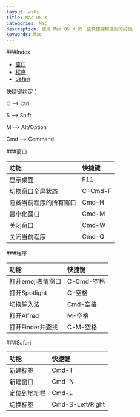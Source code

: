 ```yaml
---
layout: wiki
title: Mac OS X
categories: Mac
description: 使用 Mac OS X 的一些快捷键和遇到的问题。
keywords: Mac
---
```


###Index
* [窗口](#窗口)
* [程序](#程序)
* [Safari](#safari)

快捷键约定：

C --> Ctrl

S --> Shift

M --> Alt/Option

Cmd --> Command

###窗口

|功能|快捷键|
|:---|:---|
|显示桌面|F11|
|切换窗口全屏状态|C-Cmd-F|
|隐藏当前程序的所有窗口|Cmd-H|
|最小化窗口|Cmd-M|
|关闭窗口|Cmd-W|
|关闭当前程序|Cmd-Q|

###程序

|功能|快捷键|
|:---|:---|
|打开emoji表情窗口|C-Cmd-空格|
|打开Spotlight|C-空格|
|切换输入法|Cmd-空格|
|打开Alfred|M-空格|
|打开Finder并查找|C-M-空格|

###Safari

|功能|快捷键|
|:---|:---|
|新建标签|Cmd-T|
|新建窗口|Cmd-N|
|定位到地址栏|Cmd-L|
|切换标签|Cmd-S-Left/Right|
